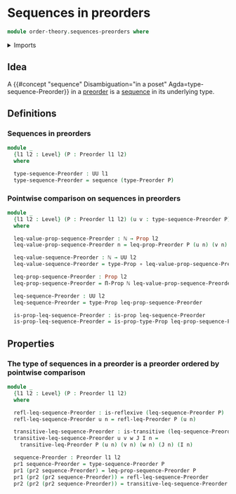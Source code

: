 # Sequences in preorders

```agda
module order-theory.sequences-preorders where
```

<details><summary>Imports</summary>

```agda
open import elementary-number-theory.natural-numbers

open import foundation.binary-relations
open import foundation.dependent-pair-types
open import foundation.function-extensionality
open import foundation.function-types
open import foundation.propositions
open import foundation.sequences
open import foundation.universe-levels

open import order-theory.preorders
```

</details>

## Idea

A
{{#concept "sequence" Disambiguation="in a poset" Agda=type-sequence-Preorder}}
in a [preorder](order-theory.preorders.md) is a
[sequence](foundation.sequences.md) in its underlying type.

## Definitions

### Sequences in preorders

```agda
module _
  {l1 l2 : Level} (P : Preorder l1 l2)
  where

  type-sequence-Preorder : UU l1
  type-sequence-Preorder = sequence (type-Preorder P)
```

### Pointwise comparison on sequences in preorders

```agda
module _
  {l1 l2 : Level} (P : Preorder l1 l2) (u v : type-sequence-Preorder P)
  where

  leq-value-prop-sequence-Preorder : ℕ → Prop l2
  leq-value-prop-sequence-Preorder n = leq-prop-Preorder P (u n) (v n)

  leq-value-sequence-Preorder : ℕ → UU l2
  leq-value-sequence-Preorder = type-Prop ∘ leq-value-prop-sequence-Preorder

  leq-prop-sequence-Preorder : Prop l2
  leq-prop-sequence-Preorder = Π-Prop ℕ leq-value-prop-sequence-Preorder

  leq-sequence-Preorder : UU l2
  leq-sequence-Preorder = type-Prop leq-prop-sequence-Preorder

  is-prop-leq-sequence-Preorder : is-prop leq-sequence-Preorder
  is-prop-leq-sequence-Preorder = is-prop-type-Prop leq-prop-sequence-Preorder
```

## Properties

### The type of sequences in a preorder is a preorder ordered by pointwise comparison

```agda
module _
  {l1 l2 : Level} (P : Preorder l1 l2)
  where

  refl-leq-sequence-Preorder : is-reflexive (leq-sequence-Preorder P)
  refl-leq-sequence-Preorder u n = refl-leq-Preorder P (u n)

  transitive-leq-sequence-Preorder : is-transitive (leq-sequence-Preorder P)
  transitive-leq-sequence-Preorder u v w J I n =
    transitive-leq-Preorder P (u n) (v n) (w n) (J n) (I n)

  sequence-Preorder : Preorder l1 l2
  pr1 sequence-Preorder = type-sequence-Preorder P
  pr1 (pr2 sequence-Preorder) = leq-prop-sequence-Preorder P
  pr1 (pr2 (pr2 sequence-Preorder)) = refl-leq-sequence-Preorder
  pr2 (pr2 (pr2 sequence-Preorder)) = transitive-leq-sequence-Preorder
```
